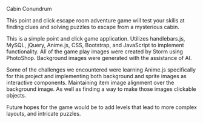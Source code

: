 Cabin Conundrum

This point and click escape room adventure game will test your skills at finding clues and solving puzzles to escape from a mysterious cabin.


This is a simple point and click game application. Utilizes handlebars.js, MySQL, jQuery, Anime.js, CSS, Bootstrap, and JavaScript to implement functionality. All of the game play images were created by Storm using PhotoShop. Background images were generated with the assistance of AI. 

Some of the challenges we encountered were learning Anime.js specifically for this project and implementing both background and sprite images as interactive components. Maintaining item image alignment over the background image. As well as finding a way to make those images clickable objects.

Future hopes for the game would be to add levels that lead to more complex layouts, and intricate puzzles. 
